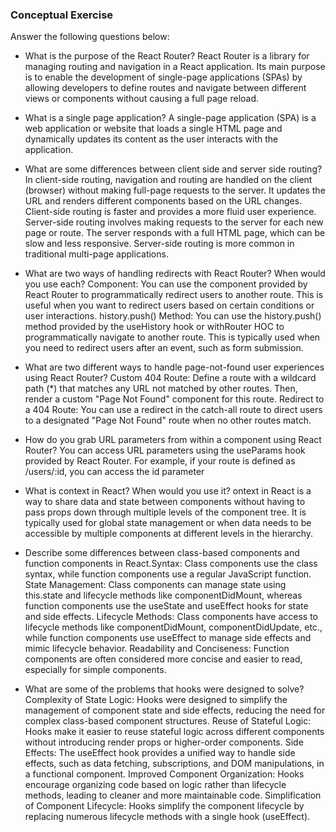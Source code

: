 ### Conceptual Exercise

Answer the following questions below:

- What is the purpose of the React Router?
React Router is a library for managing routing and navigation in a React application. Its main purpose is to enable the development of single-page applications (SPAs) by allowing developers to define routes and navigate between different views or components without causing a full page reload.

- What is a single page application?
A single-page application (SPA) is a web application or website that loads a single HTML page and dynamically updates its content as the user interacts with the application.

- What are some differences between client side and server side routing?
 In client-side routing, navigation and routing are handled on the client (browser) without making full-page requests to the server. It updates the URL and renders different components based on the URL changes. Client-side routing is faster and provides a more fluid user experience. Server-side routing involves making requests to the server for each new page or route. The server responds with a full HTML page, which can be slow and less responsive. Server-side routing is more common in traditional multi-page applications.

- What are two ways of handling redirects with React Router? When would you use each?
<Redirect> Component: You can use the <Redirect> component provided by React Router to programmatically redirect users to another route. This is useful when you want to redirect users based on certain conditions or user interactions. history.push() Method: You can use the history.push() method provided by the useHistory hook or withRouter HOC to programmatically navigate to another route. This is typically used when you need to redirect users after an event, such as form submission.

- What are two different ways to handle page-not-found user experiences using React Router? 
Custom 404 Route: Define a route with a wildcard path (*) that matches any URL not matched by other routes. Then, render a custom "Page Not Found" component for this route.
Redirect to a 404 Route: You can use a redirect in the catch-all route to direct users to a designated "Page Not Found" route when no other routes match.

- How do you grab URL parameters from within a component using React Router?
You can access URL parameters using the useParams hook provided by React Router. For example, if your route is defined as /users/:id, you can access the id parameter 

- What is context in React? When would you use it?
ontext in React is a way to share data and state between components without having to pass props down through multiple levels of the component tree. It is typically used for global state management or when data needs to be accessible by multiple components at different levels in the hierarchy.

- Describe some differences between class-based components and function
  components in React.Syntax: Class components use the class syntax, while function components use a regular JavaScript function.
State Management: Class components can manage state using this.state and lifecycle methods like componentDidMount, whereas function components use the useState and useEffect hooks for state and side effects.
Lifecycle Methods: Class components have access to lifecycle methods like componentDidMount, componentDidUpdate, etc., while function components use useEffect to manage side effects and mimic lifecycle behavior.
Readability and Conciseness: Function components are often considered more concise and easier to read, especially for simple components.

- What are some of the problems that hooks were designed to solve?
Complexity of State Logic: Hooks were designed to simplify the management of component state and side effects, reducing the need for complex class-based component structures.
Reuse of Stateful Logic: Hooks make it easier to reuse stateful logic across different components without introducing render props or higher-order components.
Side Effects: The useEffect hook provides a unified way to handle side effects, such as data fetching, subscriptions, and DOM manipulations, in a functional component.
Improved Component Organization: Hooks encourage organizing code based on logic rather than lifecycle methods, leading to cleaner and more maintainable code.
Simplification of Component Lifecycle: Hooks simplify the component lifecycle by replacing numerous lifecycle methods with a single hook (useEffect).